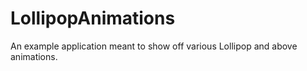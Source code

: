 # LollipopAnimations
An example application meant to show off various Lollipop and above animations.

